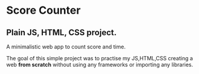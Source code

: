 # Score Counter
## Plain JS, HTML, CSS project.

A minimalistic web app to count score and time.

The goal of this simple project was to practise my JS,HTML,CSS creating a web **from scratch** without using any frameworks or importing any libraries.